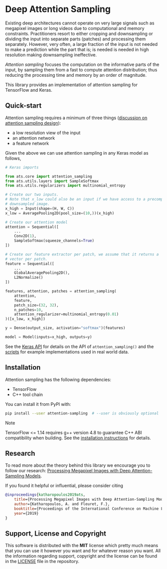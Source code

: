 # Deep Attention Sampling

Existing deep architectures cannot operate on very large signals such as
megapixel images or long videos due to computational and memory constraints.
Practitioners resort to either cropping and downsampling or dividing the input
into separate parts (patches) and processing them separately. However, very
often, a large fraction of the input is not needed to make a prediction while
the part that is; is needed is needed in high resolution making downsampling
ineffective.

_Attention sampling_ focuses the computation on the informative parts of the
input, by sampling them from a fast to compute attention distribution; thus
reducing the processing time and memory by an order of magnitude.

This library provides an implementation of attention sampling for TensorFlow
and Keras.

## Quick-start

Attention sampling requires a minimum of three things ([discussion on attention
sampling design](attention-sampling.md)):

* a low resolution view of the input
* an attention network
* a feature network

Given the above we can use attention sampling in any Keras model as follows,

```python
# Keras imports

from ats.core import attention_sampling
from ats.utils.layers import SampleSoftmax
from ats.utils.regularizers import multinomial_entropy

# Create our two inputs.
# Note that x_low could also be an input if we have access to a precomputed
# downsampled image.
x_high = Input(shape=(H, W, C))
x_low = AveragePooling2D(pool_size=(10,))(x_high)

# Create our attention model
attention = Sequential([
    ...
    Conv2D(1),
    SampleSoftmax(squeeze_channels=True)
])

# Create our feature extractor per patch, we assume that it returns a
# vector per patch.
feature = Sequential([
    ...
    GlobalAveragePooling2D(),
    L2Normalize()
])

features, attention, patches = attention_sampling(
    attention,
    feature,
    patch_size=(32, 32),
    n_patches=10,
    attention_regularizer=multinomial_entropy(0.01)
)([x_low, x_high])

y = Dense(output_size, activation="softmax")(features)

model = Model(inputs=x_high, outputs=y)
```

See the [Keras API](keras-api.md) for details on the API of
`attention_sampling()` and the [scripts][scripts] for example implementations
used in real world data.

## Installation

Attention sampling has the following dependencies:

* TensorFlow
* C++ tool chain

You can install it from PyPI with:

```bash
pip install --user attention-sampling  # --user is obviously optional
```

<div class="admonition note">
    <p class="admonition-title">Note</p>
    <p>TensorFlow <= 1.14 requires g++ version 4.8 to guarantee C++ ABI compatibility
    when building. See the <a href="../installation/">installation
    instructions</a> for details.</p>
</div>

## Research

To read more about the theory behind this library we encourage you to follow
our research: [Processing Megapixel Images with Deep Attention-Sampling
Models](https://arxiv.org/abs/1905.03711).

If you found it helpful or influential, please consider citing

```bibtex
@inproceedings{katharopoulos2019ats,
    title={Processing Megapixel Images with Deep Attention-Sampling Models},
    author={Katharopoulos, A. and Fleuret, F.},
    booktitle={Proceedings of the International Conference on Machine Learning (ICML)},
    year={2019}
}
```

## Support, License and Copyright

This software is distributed with the **MIT** license which pretty much means
that you can use it however you want and for whatever reason you want. All the
information regarding support, copyright and the license can be found in the
[LICENSE][lic] file in the repository.

[scripts]: https://github.com/idiap/attention-sampling/tree/master/scripts
[lic]: https://github.com/idiap/attention-sampling/blob/master/LICENSE
